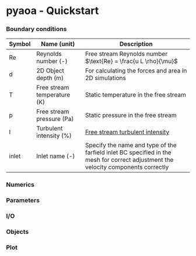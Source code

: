 # pyaoa - Quickstart

### Boundary conditions

| Symbol | Name (unit) | Description |
| --| ----- | ----------------------------------- |
| Re | Reynolds number (-) | Free stream Reynolds number $\text{Re} = \frac{u L \rho}{\mu}$ |
| d | 2D Object depth (m) | For calculating the forces and area in 2D simulations |
| T | Free stream temperature (K) | Static temperature in the free stream |
| p | Free stream pressure (Pa) | Static pressure in the free stream |
| I | Turbulent intensity (%) | [Free stream turbulent intensity](https://www.cfd-online.com/Wiki/Turbulence_intensity) |
| inlet | Inlet name (-) | Specify the name and type of the farfield inlet BC specified in the mesh for correct adjustment the velocity components correctly |

### Numerics

### Parameters

### I/O

### Objects

### Plot
